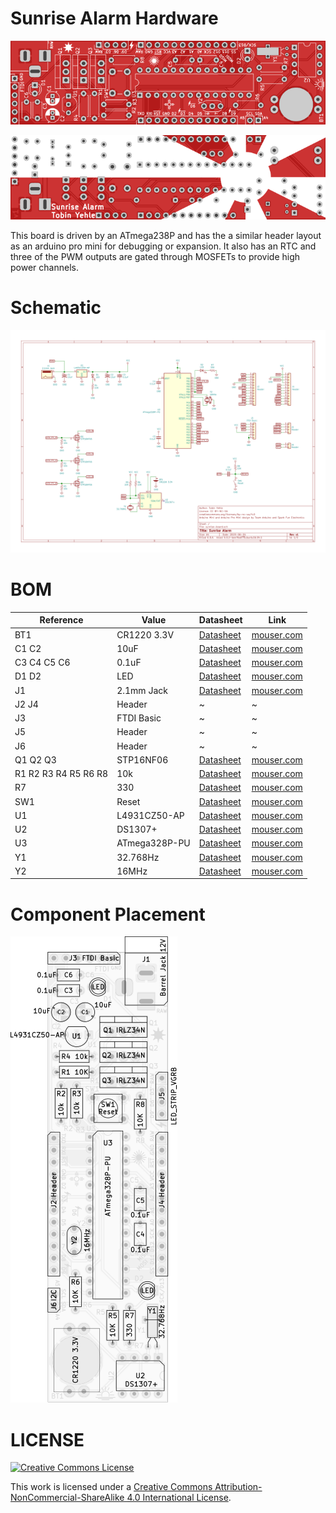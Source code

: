 # Sunrise Alarm Hardware

![board-render-f](svg/top.svg)

![board-render-b](svg/bottom.svg)

This board is driven by an ATmega238P and has the a similar header layout as an arduino pro mini for debugging or expansion. It also has an RTC and three of the PWM outputs are gated through MOSFETs to provide high power channels.


# Schematic
![schematic](sunrise-board.svg)


# BOM
| Reference            | Value         | Datasheet                                                                                                         | Link                                                                    |
|----------------------|---------------|-------------------------------------------------------------------------------------------------------------------|-------------------------------------------------------------------------|
| BT1                  | CR1220 3.3V   | [Datasheet](https://linxtechnologies.com/wp/wp-content/uploads/bat-hld-012-thm.pdf)                               | [mouser.com](https://www.mouser.com/ProductDetail/712-BAT-HLD-012-THM)  |
| C1 C2                | 10uF          | [Datasheet](https://api.kemet.com/component-edge/download/specsheet/ESS106M025AB2AA.pdf)                          | [mouser.com](https://www.mouser.com/ProductDetail/ESS106M025AB2AA)      |
| C3 C4 C5 C6          | 0.1uF         | [Datasheet](https://www.vishay.com/docs/45171/kseries.pdf)                                                        | [mouser.com](https://www.mouser.com/ProductDetail/K104K15X7RF53H5)      |
| D1 D2                | LED           | [Datasheet](https://optoelectronics.liteon.com/upload/download/DS-20-92-0241/4222N.pdf)                           | [mouser.com](https://www.mouser.com/ProductDetail/LTL-4222N)            |
| J1                   | 2.1mm Jack    | [Datasheet](https://www.cui.com/product/resource/pj-102a.pdf)                                                     | [mouser.com](https://www.mouser.com/ProductDetail/PJ-102A)              |
| J2 J4                | Header        | ~                                                                                                                 | ~                                                                       |
| J3                   | FTDI Basic    | ~                                                                                                                 | ~                                                                       |
| J5                   | Header        | ~                                                                                                                 | ~                                                                       |
| J6                   | Header        | ~                                                                                                                 | ~                                                                       |
| Q1 Q2 Q3             | STP16NF06     | [Datasheet](https://www.st.com/resource/en/datasheet/cd00002501.pdf)                                              | [mouser.com](https://www.mouser.com/ProductDetail/STP16NF06)            |
| R1 R2 R3 R4 R5 R6 R8 | 10k           | [Datasheet](http://www.yageo.com/NewPortal/yageodocoutput?fileName=/pdf/throughhole/Yageo_LR_CFR_2013.pdf)        | [mouser.com](https://www.mouser.com/ProductDetail/CFR-25JT-52-10K)      |
| R7                   | 330           | [Datasheet](http://www.yageo.com/NewPortal/yageodocoutput?fileName=/pdf/throughhole/Yageo_LR_CFR_2013.pdf)        | [mouser.com](https://www.mouser.com/ProductDetail/CFR-25JT-52-330R)     |
| SW1                  | Reset         | [Datasheet](https://www.alps.com/prod/info/E/HTML/Tact/SnapIn/SKHH/SKHHAJA010.html)                               | [mouser.com](https://www.mouser.com/ProductDetail/SKHHAJA010)           |
| U1                   | L4931CZ50-AP  | [Datasheet](https://www.st.com/resource/en/datasheet/l4931.pdf)                                                   | [mouser.com](https://www.mouser.com/ProductDetail/511-L4931CZ50-AP)     |
| U2                   | DS1307+       | [Datasheet](https://datasheets.maximintegrated.com/en/ds/DS1307.pdf)                                              | [mouser.com](https://www.mouser.com/ProductDetail/700-DS1307)           |
| U3                   | ATmega328P-PU | [Datasheet](http://ww1.microchip.com/downloads/en/DeviceDoc/ATmega48A-PA-88A-PA-168A-PA-328-P-DS-DS40002061A.pdf) | [mouser.com](https://www.mouser.com/ProductDetail/ATMEGA328P-PU)        |
| Y1                   | 32.768Hz      | [Datasheet](https://www.iqdfrequencyproducts.com/products/pn/LFXTAL002997Bulk.pdf)                                | [mouser.com](https://www.mouser.com/ProductDetail/449-LFXTAL002997BULK) |
| Y2                   | 16MHz         | [Datasheet](https://www.murata.com/en-us/api/pdfdownloadapi?partno=CSTLS16M0X55-A0)                               | [mouser.com](https://www.mouser.com/ProductDetail/81-CSTLS16M0X55-A0)   |


# Component Placement
![front-fab](docs/doc-F.svg)


# LICENSE
<a rel="license" href="http://creativecommons.org/licenses/by-nc-sa/4.0/">
<img alt="Creative Commons License" style="border-width:0" src="https://i.creativecommons.org/l/by-nc-sa/4.0/88x31.png"/>
</a>

This work is licensed under a [Creative Commons Attribution-NonCommercial-ShareAlike 4.0 International License](http://creativecommons.org/licenses/by-nc-sa/4.0/).
